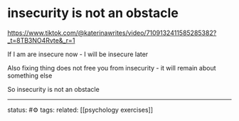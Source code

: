 #  insecurity is not an obstacle
https://www.tiktok.com/@katerinawrites/video/7109132411585285382?_t=8TB3NO4Rvte&_r=1

If I am are insecure now - I will be insecure later

Also fixing thing does not free you from insecurity - it will remain about something else

So insecurity is not an obstacle

---
status: #⚙️ 
tags: 
related: [[psychology exercises]]
